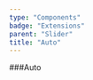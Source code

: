```yaml
---
type: "Components"
badge: "Extensions"
parent: "Slider"
title: "Auto"
---
```


###Auto

<demo>
  <demovanilla src="vanilla/components/slider/auto">
  </demovanilla>
</demo>

